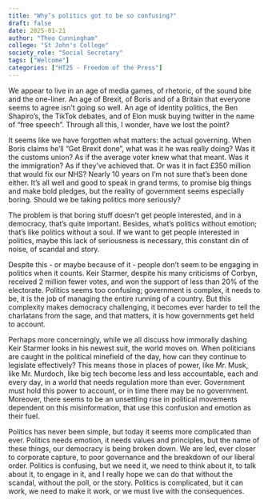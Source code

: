 ```yaml
---
title: "Why’s politics got to be so confusing?"
draft: false
date: 2025-01-21
author: "Theo Cunningham"
college: "St John's College"
society_role: "Social Secretary"
tags: ["Welcome"]
categories: ["HT25 - Freedom of the Press"]
---
```

We appear to live in an age of media games, of rhetoric, of the sound bite and the one-liner. An age of Brexit, of Boris and of a Britain that everyone seems to agree isn’t going so well. An age of identity politics, the Ben Shapiro’s, the TikTok debates, and of Elon musk buying twitter in the name of “free speech”. Through all this, I wonder, have we lost the point? 

It seems like we have forgotten what matters: the actual governing. When Boris claims he’ll “Get Brexit done”, what was it he was really doing? Was it the customs union? As if the average voter knew what that meant. Was it the immigration? As if they’ve achieved that. Or was it in fact £350 million that would fix our NHS? Nearly 10 years on I’m not sure that’s been done either. It’s all well and good to speak in grand terms, to promise big things and make bold pledges, but the reality of government seems especially boring. Should we be taking politics more seriously? 

The problem is that boring stuff doesn’t get people interested, and in a democracy, that’s quite important. Besides, what’s politics without emotion; that’s like politics without a soul. If we want to get people interested in politics, maybe this lack of seriousness is necessary, this constant din of noise, of scandal and story. 

Despite this - or maybe because of it - people don’t seem to be engaging in politics when it counts. Keir Starmer, despite his many criticisms of Corbyn, received 2 million fewer votes, and won the support of less than 20% of the electorate. Politics seems too confusing; government is complex, it needs to be, it is the job of managing the entire running of a country. But this complexity makes democracy challenging, it becomes ever harder to tell the charlatans from the sage, and that matters, it is how governments get held to account. 

Perhaps more concerningly, while we all discuss how immorally dashing Keir Starmer looks in his newest suit, the world moves on. When politicians are caught in the political minefield of the day, how can they continue to legislate effectively? This means those in places of power, like Mr. Musk, like Mr. Murdoch, like big tech become less and less accountable, each and every day, in a world that needs regulation more than ever. Government must hold this power to account, or in time there may be no government. Moreover, there seems to be an unsettling rise in political movements dependent on this misinformation, that use this confusion and emotion as their fuel. 

Politics has never been simple, but today it seems more complicated than ever. Politics needs emotion, it needs values and principles, but the name of these things, our democracy is being broken down. We are led, ever closer to corporate capture, to poor governance and the breakdown of our liberal order. Politics is confusing, but we need it, we need to think about it, to talk about it, to engage in it, and I really hope we can do that without the scandal, without the poll, or the story. Politics is complicated, but it can work, we need to make it work, or we must live with the consequences.  



<!--more-->
